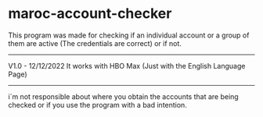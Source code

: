 # maroc-account-checker

This program was made for checking if an individual account or a group of them are active (The credentials are correct) or if not.

------

V1.0 - 12/12/2022
It works with HBO Max (Just with the English Language Page)

------

i´m not responsible about where you obtain the accounts that are being checked or if you use the program with a bad intention.
